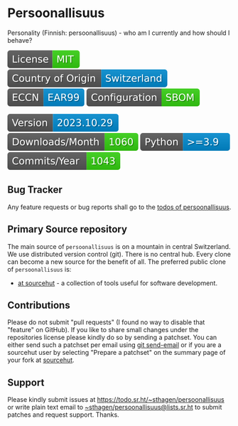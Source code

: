 # Persoonallisuus

Personality (Finnish: persoonallisuus) - who am I currently and how should I behave?

[![license](badges/license-spdx-mit.svg)](https://git.sr.ht/~sthagen/persoonallisuus/tree/default/item/LICENSE)
[![Country of Origin](badges/country-of-origin-name-switzerland-neutral.svg)](https://git.sr.ht/~sthagen/persoonallisuus/tree/default/item/COUNTRY-OF-ORIGIN)
[![Export Classification Control Number (ECCN)](badges/export-control-classification-number_eccn-ear99-neutral.svg)](https://git.sr.ht/~sthagen/persoonallisuus/tree/default/item/EXPORT-CONTROL-CLASSIFICATION-NUMBER)
[![Configuration](badges/configuration-sbom.svg)](third-party/index.html)

[![Version](badges/latest-release.svg)](https://pypi.python.org/pypi/persoonallisuus/)
[![Downloads](badges/downloads-per-month.svg)](https://pepy.tech/project/persoonallisuus)
[![Python](badges/python-versions.svg)](https://pypi.python.org/pypi/persoonallisuus/)
[![Maintenance Status](badges/commits-per-year.svg)](https://git.sr.ht/~sthagen/persoonallisuus/log)

## Bug Tracker

Any feature requests or bug reports shall go to the [todos of persoonallisuus](https://todo.sr.ht/~sthagen/persoonallisuus).

## Primary Source repository

The main source of `persoonallisuus` is on a mountain in central Switzerland.
We use distributed version control (git).
There is no central hub.
Every clone can become a new source for the benefit of all.
The preferred public clone of `persoonallisuus` is:

* [at sourcehut](https://git.sr.ht/~sthagen/persoonallisuus) - a collection of tools useful for software development.

## Contributions

Please do not submit "pull requests" (I found no way to disable that "feature" on GitHub).
If you like to share small changes under the repositories license please kindly do so by sending a patchset.
You can either send such a patchset per email using [git send-email](https://git-send-email.io) or 
if you are a sourcehut user by selecting "Prepare a patchset" on the summary page of your fork at [sourcehut](https://git.sr.ht/).

## Support

Please kindly submit issues at <https://todo.sr.ht/~sthagen/persoonallisuus> or write plain text email to <~sthagen/persoonallisuus@lists.sr.ht> to submit patches and request support. Thanks.
